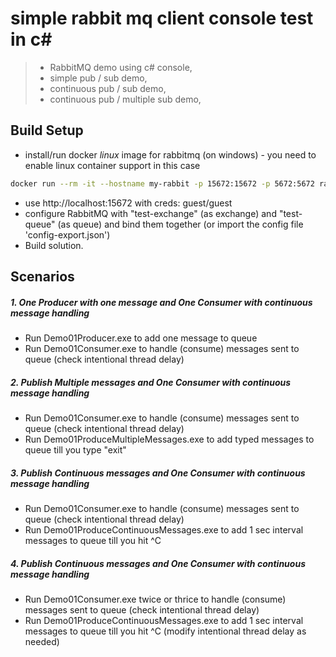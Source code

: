 # simple rabbit mq client console test in c# 

> - RabbitMQ demo using c# console,
> - simple pub / sub demo,
> - continuous pub / sub demo,
> - continuous pub / multiple sub demo,


## Build Setup

- install/run docker *linux* image for rabbitmq (on windows) - you need to enable linux container support in this case

``` bash
docker run --rm -it --hostname my-rabbit -p 15672:15672 -p 5672:5672 rabbitmq:3-management
```
- use http://localhost:15672 with creds: guest/guest 
- configure RabbitMQ with "test-exchange" (as exchange) and "test-queue" (as queue) and bind them together (or import the config file 'config-export.json')
- Build solution.


## Scenarios

##### 1. One Producer with one message and One Consumer with continuous message handling
- Run Demo01Producer.exe to add one message to queue
- Run Demo01Consumer.exe to handle (consume) messages sent to queue (check intentional thread delay)

##### 2. Publish Multiple messages and One Consumer with continuous message handling
- Run Demo01Consumer.exe to handle (consume) messages sent to queue  (check intentional thread delay)
- Run Demo01ProduceMultipleMessages.exe to add typed messages to queue till you type "exit"

##### 3. Publish Continuous messages and One Consumer with continuous message handling
- Run Demo01Consumer.exe to handle (consume) messages sent to queue  (check intentional thread delay)
- Run Demo01ProduceContinuousMessages.exe to add 1 sec interval messages to queue till you hit ^C

##### 4. Publish Continuous messages and One Consumer with continuous message handling
- Run Demo01Consumer.exe twice or thrice to handle (consume) messages sent to queue  (check intentional thread delay)
- Run Demo01ProduceContinuousMessages.exe to add 1 sec interval messages to queue till you hit ^C (modify intentional thread delay as needed)


